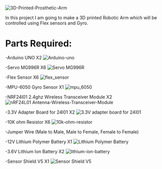 ![3D-Printed-Prosthetic-Arm](https://user-images.githubusercontent.com/59369441/167254736-6c3d33ee-2178-47d7-8496-88f8845565c8.jpg)


In this project I am going to make a 3D printed Robotic Arm which will be controlled using Flex sensors and Gyro.

# Parts Required:
  -Arduino UNO X2 ![Arduino-uno](https://user-images.githubusercontent.com/59369441/167254993-7b98210a-516f-4a38-b1fc-4ca0b0a237a0.png)
  
  -Servo MG996R X6 ![Servo MG996R](https://user-images.githubusercontent.com/59369441/167255042-c4c62db1-9182-4fcf-80eb-943d129f40f1.png)
  
  -Flex Sensor X6 ![flex_sensor](https://user-images.githubusercontent.com/59369441/167255116-dbc302ac-ee42-4e5f-98ed-2e6772cf8aca.png)
  
  -MPU-6050 Gyro Sensor X1 ![mpu_6050](https://user-images.githubusercontent.com/59369441/167255183-3da9a3d1-9e91-4df8-9344-685ae1e399c4.png)
  
  -NRF24l01 2.4ghz Wireless Transceiver Module X2 ![nRF24L01 Antenna-Wireless-Transceiver-Module](https://user-images.githubusercontent.com/59369441/167255252-42ea998a-154f-448f-81c5-bcd8e2f2f19d.png) 
  
  -3.3V Adapter Board for 24l01 X2 ![3.3V adapter board for 24l01](https://user-images.githubusercontent.com/59369441/167255696-31ffff62-d0ed-4c0c-af98-095c6de4bedc.jpg)
  
  -10K ohm Resistor X6 ![10k-ohm-resistor](https://user-images.githubusercontent.com/59369441/167255403-4e4e02a9-fd39-40be-943f-3bb41425bb27.png)
  
  -Jumper Wire (Male to Male, Male to Female, Female to Female)
  
  -12V Lithium Polymer Battery X1 ![Lithium Polymer Battery](https://user-images.githubusercontent.com/59369441/167255489-196cba84-afde-4451-b698-fee34ed75c1e.png)
  
  -3.6V Lithium Ion Battery X2 ![lithium-ion-battery](https://user-images.githubusercontent.com/59369441/167255582-1dfb0ce2-390e-4883-a5e0-d342ac0df551.png)
  
  -Sensor Shield V5 X1 ![Sensor Shield V5](https://user-images.githubusercontent.com/59369441/167255627-e7d37b12-0ee1-4198-b061-3c4688071038.png)
  
 
 






